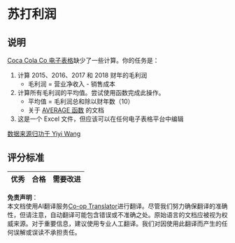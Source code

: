 <!--
CO_OP_TRANSLATOR_METADATA:
{
  "original_hash": "f824bfdb8b12d33293913f76f5c787c5",
  "translation_date": "2025-08-24T12:18:49+00:00",
  "source_file": "2-Working-With-Data/06-non-relational/assignment.md",
  "language_code": "zh"
}
-->
# 苏打利润

## 说明

[Coca Cola Co 电子表格](../../../../2-Working-With-Data/06-non-relational/CocaColaCo.xlsx)缺少了一些计算。你的任务是：

1. 计算 2015、2016、2017 和 2018 财年的毛利润
   - 毛利润 = 营业净收入 - 销售成本
1. 计算所有毛利润的平均值。尝试使用函数完成此操作。
   - 平均值 = 毛利润总和除以财年数（10）
   - 关于 [AVERAGE 函数](https://support.microsoft.com/en-us/office/average-function-047bac88-d466-426c-a32b-8f33eb960cf6) 的文档
1. 这是一个 Excel 文件，但应该可以在任何电子表格平台中编辑

[数据来源归功于 Yiyi Wang](https://www.kaggle.com/yiyiwang0826/cocacola-excel)

## 评分标准

优秀 | 合格 | 需要改进
--- | --- | ---

**免责声明**：  
本文档使用AI翻译服务[Co-op Translator](https://github.com/Azure/co-op-translator)进行翻译。尽管我们努力确保翻译的准确性，但请注意，自动翻译可能包含错误或不准确之处。原始语言的文档应被视为权威来源。对于重要信息，建议使用专业人工翻译。我们对因使用此翻译而产生的任何误解或误读不承担责任。